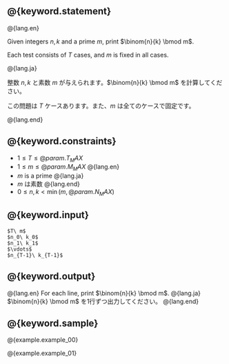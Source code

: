 ## @{keyword.statement}

@{lang.en}

Given integers $n,k$ and a prime $m$, print $\binom{n}{k} \bmod m$.

Each test consists of $T$ cases, and $m$ is fixed in all cases.

@{lang.ja}

整数 $n,k$ と素数 $m$ が与えられます。$\binom{n}{k} \bmod m$ を計算してください。

この問題は $T$ ケースあります。また、$m$ は全てのケースで固定です。

@{lang.end}

## @{keyword.constraints}

- $1 \leq T \leq @{param.T_MAX}$
- $1 \leq m \leq @{param.M_MAX}$
@{lang.en} 
- $m$ is a prime
@{lang.ja}
- $m$ は素数
@{lang.end}
- $0 \leq n, k \lt \min(m, @{param.N_MAX})$

## @{keyword.input}

```
$T\ m$
$n_0\ k_0$
$n_1\ k_1$
$\vdots$
$n_{T-1}\ k_{T-1}$
```

## @{keyword.output}

@{lang.en}
For each line, print $\binom{n}{k} \bmod m$.
@{lang.ja}
$\binom{n}{k} \bmod m$ を1行ずつ出力してください。
@{lang.end}

## @{keyword.sample}

@{example.example_00}

@{example.example_01}
